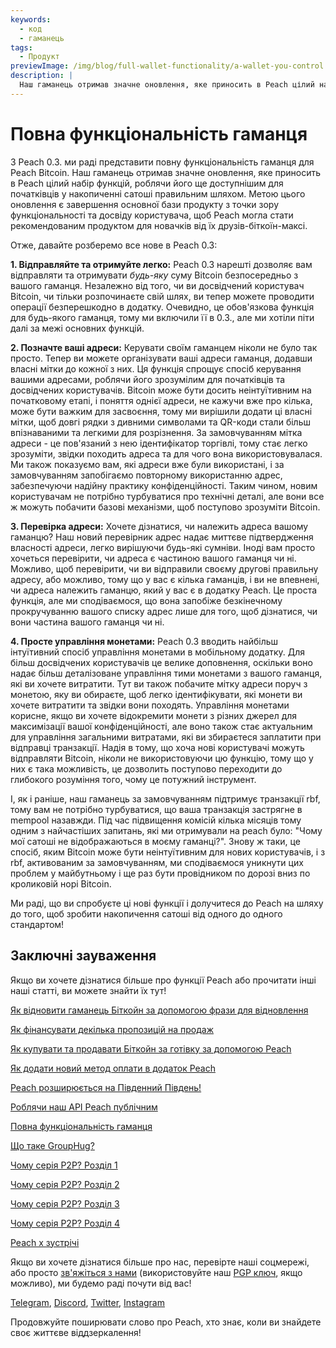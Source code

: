 ```yaml
---
keywords:
  - код
  - гаманець
tags:
  - Продукт
previewImage: /img/blog/full-wallet-functionality/a-wallet-you-control.png
description: |
  Наш гаманець отримав значне оновлення, яке приносить в Peach цілий набір функцій, роблячи його ще доступнішим для початківців у накопиченні сатоші правильним шляхом.
---
```


# Повна функціональність гаманця

З Peach 0.3. ми раді представити повну функціональність гаманця для Peach Bitcoin. Наш гаманець отримав значне оновлення, яке приносить в Peach цілий набір функцій, роблячи його ще доступнішим для початківців у накопиченні сатоші правильним шляхом. Метою цього оновлення є завершення основної бази продукту з точки зору функціональності та досвіду користувача, щоб Peach могла стати рекомендованим продуктом для новачків від їх друзів-біткоїн-максі.

Отже, давайте розберемо все нове в Peach 0.3:

**1. Відправляйте та отримуйте легко:** Peach 0.3 нарешті дозволяє вам відправляти та отримувати _будь-яку_ суму Bitcoin безпосередньо з вашого гаманця. Незалежно від того, чи ви досвідчений користувач Bitcoin, чи тільки розпочинаєте свій шлях, ви тепер можете проводити операції безперешкодно в додатку. Очевидно, це обов'язкова функція для будь-якого гаманця, тому ми включили її в 0.3., але ми хотіли піти далі за межі основних функцій.

**2. Позначте ваші адреси:** Керувати своїм гаманцем ніколи не було так просто. Тепер ви можете організувати ваші адреси гаманця, додавши власні мітки до кожної з них. Ця функція спрощує спосіб керування вашими адресами, роблячи його зрозумілим для початківців та досвідчених користувачів.
Bitcoin може бути досить неінтуїтивним на початковому етапі, і поняття однієї адреси, не кажучи вже про кілька, може бути важким для засвоєння, тому ми вирішили додати ці власні мітки, щоб довгі рядки з дивними символами та QR-коди стали більш впізнаваними та легкими для розрізнення. За замовчуванням мітка адреси - це пов'язаний з нею ідентифікатор торгівлі, тому стає легко зрозуміти, звідки походить адреса та для чого вона використовувалася.
Ми також показуємо вам, які адреси вже були використані, і за замовчуванням запобігаємо повторному використанню адрес, забезпечуючи надійну практику конфіденційності.
Таким чином, новим користувачам не потрібно турбуватися про технічні деталі, але вони все ж можуть побачити базові механізми, щоб поступово зрозуміти Bitcoin.

**3. Перевірка адреси:** Хочете дізнатися, чи належить адреса вашому гаманцю? Наш новий перевірник адрес надає миттєве підтвердження власності адреси, легко вирішуючи будь-які сумніви.
Іноді вам просто хочеться перевірити, чи адреса є частиною вашого гаманця чи ні. Можливо, щоб перевірити, чи ви відправили своєму другові правильну адресу, або можливо, тому що у вас є кілька гаманців, і ви не впевнені, чи адреса належить гаманцю, який у вас є в додатку Peach. Це проста функція, але ми сподіваємося, що вона запобіже безкінечному прокручуванню вашого списку адрес лише для того, щоб дізнатися, чи вони частина вашого гаманця чи ні.

**4. Просте управління монетами:** Peach 0.3 вводить найбільш інтуїтивний спосіб управління монетами в мобільному додатку. Для більш досвідчених користувачів це велике доповнення, оскільки воно надає більш деталізоване управління тими монетами з вашого гаманця, які ви хочете витратити. Тут ви також побачите мітку адреси поруч з монетою, яку ви обираєте, щоб легко ідентифікувати, які монети ви хочете витратити та звідки вони походять.
Управління монетами корисне, якщо ви хочете відокремити монети з різних джерел для максимізації вашої конфіденційності, але воно також стає актуальним для управління загальними витратами, які ви збираєтеся заплатити при відправці транзакції. Надія в тому, що хоча нові користувачі можуть відправляти Bitcoin, ніколи не використовуючи цю функцію, тому що у них є така можливість, це дозволить поступово переходити до глибокого розуміння того, чому це потужний інструмент.

І, як і раніше, наш гаманець за замовчуванням підтримує транзакції rbf, тому вам не потрібно турбуватися, що ваша транзакція застрягне в mempool назавжди. Під час підвищення комісій кілька місяців тому одним з найчастіших запитань, які ми отримували на peach було: "Чому мої сатоші не відображаються в моєму гаманці?". Знову ж таки, це спосіб, яким Bitcoin може бути неінтуїтивним для нових користувачів, і з rbf, активованим за замовчуванням, ми сподіваємося уникнути цих проблем у майбутньому і ще раз бути провідником по дорозі вниз по кроликовій норі Bitcoin.

Ми раді, що ви спробуєте ці нові функції і долучитеся до Peach на шляху до того, щоб зробити накопичення сатоші від одного до одного стандартом!

## Заключні зауваження

Якщо ви хочете дізнатися більше про функції Peach або прочитати інші наші статті, ви можете знайти їх тут!

[Як відновити гаманець Біткойн за допомогою фрази для відновлення](https://peachbitcoin.com/uk/blog/how-to-restore-peach-wallet/)

[Як фінансувати декілька пропозицій на продаж](https://peachbitcoin.com/uk/blog/funding-multiple-sell-offers/)

[Як купувати та продавати Біткойн за готівку за допомогою Peach](https://peachbitcoin.com/uk/blog/how-to-buy-and-sell-bitcoin-with-cash-using-peach/)

[Як додати новий метод оплати в додаток Peach](https://peachbitcoin.com/uk/blog/how-to-add-a-payment-method/)

[Peach розширюється на Південний Південь!](https://peachbitcoin.com/uk/blog/peach-expands-to-the-global-south/)

[Роблячи наш API Peach публічним](https://peachbitcoin.com/uk/blog/making-our-peach-api-public/)

[Повна функціональність гаманця](https://peachbitcoin.com/uk/blog/full-wallet-functionality/)

[Що таке GroupHug?](https://peachbitcoin.com/uk/blog/group-hug/)

[Чому серія P2P? Розділ 1](https://peachbitcoin.com/uk/blog/why-p2p-chapter-1/)

[Чому серія P2P? Розділ 2](https://peachbitcoin.com/uk/blog/why-p2p-chapter-2/)

[Чому серія P2P? Розділ 3](https://peachbitcoin.com/uk/blog/why-p2p-chapter-3-circular-economies/)

[Чому серія P2P? Розділ 4](https://peachbitcoin.com/uk/blog/why-p2p-chapter-4-chains-of-trust/)

[Peach x зустрічі](https://peachbitcoin.com/uk/blog/peach-for-meetups/)

Якщо ви хочете дізнатися більше про нас, перевірте наші соцмережі, або просто [зв'яжіться з нами](mailto:hello@peachbitcoin.com) (використовуйте наш [PGP ключ](https://keys.openpgp.org/vks/v1/by-fingerprint/48339A19645E2E53488E0E5479E1B270FACD1BD2), якщо можливо), ми будемо раді почути від вас!

[Telegram](https://t.me/peachtopeach), [Discord](https://discord.gg/ypeHz3SW54), [Twitter](https://twitter.com/peachbitcoin), [Instagram](https://instagram.com/peachbitcoin)

Продовжуйте поширювати слово про Peach, хто знає, коли ви знайдете своє життєве віддзеркалення!
